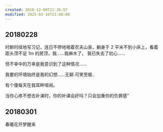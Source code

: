 ```yaml
---
created: 2018-12-08T21:26:57
modified: 2025-03-16T21:40:08
---
```


## 20180228

时断时续地写习记，连日不停地喝着农夫山泉，躺身于 2 平米不到小床上，看着距头顶不足 1m 的房顶，我……我麻木了， 我已失去了初心……

但不幸中的万幸是我意识到了这种情况……

我要的环境始终是我的幻想……无聊.可笑至极..

有个傻每天在我耳畔喧闹。

当你心疼不想去补课时，你的补课会好吗？只会加重你的负罪感”

## 20180301

春暖花开梦醒来
